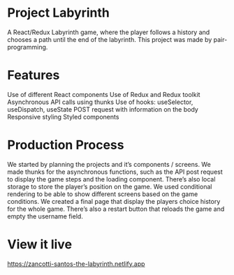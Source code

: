 # Project Labyrinth

A React/Redux Labyrinth game, where the player follows a history and chooses a path until the end of the labyrinth. This project was made by pair-programming.

# Features

Use of different React components
Use of Redux and Redux toolkit
Asynchronous API calls using thunks
Use of hooks: useSelector, useDispatch, useState
POST request with information on the body
Responsive styling
Styled components

# Production Process

We started by planning the projects and it’s components / screens.
We made thunks for the asynchronous functions, such as the API post request to display the game steps and the loading component. There’s also local storage to store the player’s position on the game.
We used conditional rendering to be able to show different screens based on the game conditions.
We created a final page that display the players choice history for the whole game. There’s also a restart button that reloads the game and empty the username field.

# View it live

https://zancotti-santos-the-labyrinth.netlify.app
